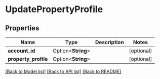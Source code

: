 # UpdatePropertyProfile

## Properties

Name | Type | Description | Notes
------------ | ------------- | ------------- | -------------
**account_id** | Option<**String**> |  | [optional]
**property_profile** | Option<**String**> |  | [optional]

[[Back to Model list]](../README.md#documentation-for-models) [[Back to API list]](../README.md#documentation-for-api-endpoints) [[Back to README]](../README.md)
